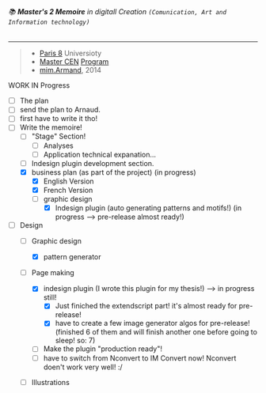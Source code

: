 ###### :books: **Master's 2 Memoire** in digitall Creation `(Comunication, Art and Information technology)`
****
> * [Paris 8](http://www.univ-paris8.fr/ "University's website") Universioty
> * [Master CEN](http://www.crossmedias.fr/ "Programs site and blog") [Program](http://www.univ-paris8.fr/Master-creation-et-edition "Programs department in universitiy's website")
> * [mim.Armand](http://armand.eu/), 2014 


WORK IN Progress
- [ ] The plan
 - [ ] send the plan to Arnaud.
 - [ ] first have to write it tho!
- [ ] Write the memoire!
	- [ ] "Stage" Section!
	  - [ ] Analyses
	  - [ ] Application technical expanation...
	- [ ] Indesign plugin development section.
	- [x] business plan (as part of the project) (in progress)
	  - [x] English Version
	  - [x] French Version
	  - [ ] graphic design
	     - [x] Indesign plugin (auto generating patterns and motifs!) (in progress --> pre-release almost ready!)
- [ ] Design
	- [ ] Graphic design
	  - [x] pattern generator
	- [ ] Page making
	  - [x] indesign plugin (I wrote this plugin for my thesis!) --> in progress still!
	    - [x] Just finiched the extendscript part! it's almost ready for pre-release!
	    - [x] have to create a few image generator algos for pre-release! (finished 6 of them and will finish another one before going to sleep! so: 7)
	  - [ ] Make the plugin "production ready"!
	  - [ ] have to switch from Nconvert to IM Convert now! Nconvert doen't work very well! :/
	- [ ] Illustrations
















